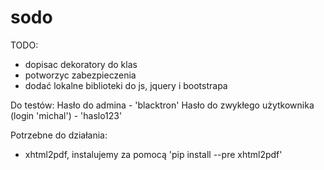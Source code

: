 # sodo

TODO:
- dopisac dekoratory do klas
- potworzyc zabezpieczenia
- dodać lokalne biblioteki do js, jquery i bootstrapa

Do testów:
Hasło do admina - 'blacktron'
Hasło do zwykłego użytkownika (login 'michal') - 'haslo123'

Potrzebne do działania:
- xhtml2pdf, instalujemy za pomocą 'pip install --pre xhtml2pdf'